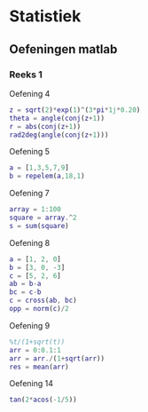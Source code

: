 # Statistiek





## Oefeningen matlab

### Reeks 1

Oefening 4

```matlab
z = sqrt(2)*exp(1)^(3*pi*1j*0.20)
theta = angle(conj(z+1))
r = abs(conj(z+1))
rad2deg(angle(conj(z+1)))
```

Oefening 5

```matlab
a = [1,3,5,7,9]
b = repelem(a,18,1)
```

Oefening 7

```matlab
array = 1:100
square = array.^2
s = sum(square)
```

Oefening 8

```matlab
a = [1, 2, 0]
b = [3, 0, -3]
c = [5, 2, 6]
ab = b-a
bc = c-b
c = cross(ab, bc)
opp = norm(c)/2
```

Oefening 9

```matlab
%t/(1+sqrt(t))
arr = 0:0.1:1
arr = arr./(1+sqrt(arr))
res = mean(arr)
```

Oefening 14

```matlab
tan(2*acos(-1/5))
```

